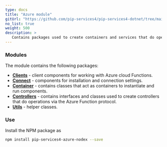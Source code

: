```yaml
---
type: docs
title: "Azure module"
gitUrl: "https://github.com/pip-services4/pip-services4-dotnet/tree/main/pip-services4-azure-dotnet"
no_list: true
weight: 500
description: > 
   Contains packages used to create containers and services that do operations via the Azure Function protocol.
---
```



### Modules

The module contains the following packages:

- [**Clients**](clients) - client components for working with Azure cloud Functions.
- [**Connect**](connect) - components for installation and connection settings.
- [**Container**](containers) - contains classes that act as containers to instantiate and run components.
- [**Controllers**](controllers) - contains interfaces and classes used to create controllers that do operations via the Azure Function protocol.
- [**Utils**](utils) - helper classes.


### Use

Install the NPM package as
```bash
npm install pip-services4-azure-nodex --save
```
